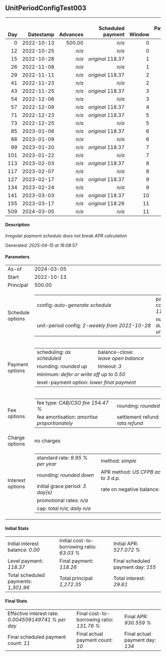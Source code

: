 <h2>UnitPeriodConfigTest003</h2><table><thead style="vertical-align: bottom;"><th style="text-align: right;">Day</th><th style="text-align: right;">Datestamp</th><th style="text-align: right;">Advances</th><th style="text-align: right;">Scheduled payment</th><th style="text-align: right;">Window</th><th style="text-align: right;">Payment due</th><th style="text-align: right;">Actual payments</th><th style="text-align: right;">Generated payment</th><th style="text-align: right;">Net effect</th><th style="text-align: right;">Payment status</th><th style="text-align: right;">Balance status</th><th style="text-align: right;">Simple interest</th><th style="text-align: right;">New interest</th><th style="text-align: right;">New charges</th><th style="text-align: right;">Principal portion</th><th style="text-align: right;">Fee portion</th><th style="text-align: right;">Interest portion</th><th style="text-align: right;">Charges portion</th><th style="text-align: right;">Fee refund</th><th style="text-align: right;">Principal balance</th><th style="text-align: right;">Fee balance</th><th style="text-align: right;">Interest balance</th><th style="text-align: right;">Charges balance</th><th style="text-align: right;">Settlement figure</th><th style="text-align: right;">Fee refund if&nbsp;settled</th></thead><tr style="text-align: right;"><td class="ci00">0</td><td class="ci01" style="white-space: nowrap;">2022-10-13</td><td class="ci02">500.00</td><td class="ci03" style="white-space: nowrap;"><i>n/a<i></td><td class="ci04">0</td><td class="ci05">0.00</td><td class="ci06"><i>n/a</i></td><td class="ci07"><i>n/a</i></td><td class="ci08">0.00</td><td class="ci09"><i>none&nbsp;scheduled</i></td><td class="ci10">open</td><td class="ci13">0.0000</td><td class="ci14">0.0000</td><td class="ci15"><i>n/a</i></td><td class="ci16">0.00</td><td class="ci17">0.00</td><td class="ci18">0.00</td><td class="ci19">0.00</td><td class="ci20">0.00</td><td class="ci21">500.00</td><td class="ci22">772.35</td><td class="ci23">0.0000</td><td class="ci24">0.00</td><td class="ci25">1,272.35</td><td class="ci26">772.35</td></tr><tr style="text-align: right;"><td class="ci00">12</td><td class="ci01" style="white-space: nowrap;">2022-10-25</td><td class="ci02"><i>n/a</i></td><td class="ci03" style="white-space: nowrap;"><i>n/a<i></td><td class="ci04">0</td><td class="ci05">0.00</td><td class="ci06"><i>confirmed</i>&nbsp;134.65</td><td class="ci07"><i>n/a</i></td><td class="ci08">134.65</td><td class="ci09"><i>extra&nbsp;payment</i></td><td class="ci10">open</td><td class="ci13">4.1622</td><td class="ci14">4.1622</td><td class="ci15"><i>n/a</i></td><td class="ci16">51.27</td><td class="ci17">79.22</td><td class="ci18">4.16</td><td class="ci19">0.00</td><td class="ci20">712.56</td><td class="ci21">448.73</td><td class="ci22">693.13</td><td class="ci23">0.0000</td><td class="ci24">0.00</td><td class="ci25">429.30</td><td class="ci26">712.56</td></tr><tr style="text-align: right;"><td class="ci00">15</td><td class="ci01" style="white-space: nowrap;">2022-10-28</td><td class="ci02"><i>n/a</i></td><td class="ci03" style="white-space: nowrap;"><i>original</i> 118.37</td><td class="ci04">1</td><td class="ci05">0.00</td><td class="ci06"><i>n/a</i></td><td class="ci07"><i>n/a</i></td><td class="ci08">0.00</td><td class="ci09"><i>nothing&nbsp;due</i></td><td class="ci10">open</td><td class="ci13">0.9338</td><td class="ci14">0.9338</td><td class="ci15"><i>n/a</i></td><td class="ci16">0.00</td><td class="ci17">0.00</td><td class="ci18">0.00</td><td class="ci19">0.00</td><td class="ci20">697.61</td><td class="ci21">448.73</td><td class="ci22">693.13</td><td class="ci23">0.9338</td><td class="ci24">0.00</td><td class="ci25">445.18</td><td class="ci26">697.61</td></tr><tr style="text-align: right;"><td class="ci00">26</td><td class="ci01" style="white-space: nowrap;">2022-11-08</td><td class="ci02"><i>n/a</i></td><td class="ci03" style="white-space: nowrap;"><i>n/a<i></td><td class="ci04">1</td><td class="ci05">0.00</td><td class="ci06"><i>confirmed</i>&nbsp;134.65</td><td class="ci07"><i>n/a</i></td><td class="ci08">134.65</td><td class="ci09"><i>extra&nbsp;payment</i></td><td class="ci10">open</td><td class="ci13">3.4240</td><td class="ci14">3.4240</td><td class="ci15"><i>n/a</i></td><td class="ci16">51.20</td><td class="ci17">79.10</td><td class="ci18">4.35</td><td class="ci19">0.00</td><td class="ci20">642.80</td><td class="ci21">397.53</td><td class="ci22">614.03</td><td class="ci23">0.0000</td><td class="ci24">0.00</td><td class="ci25">368.76</td><td class="ci26">642.80</td></tr><tr style="text-align: right;"><td class="ci00">29</td><td class="ci01" style="white-space: nowrap;">2022-11-11</td><td class="ci02"><i>n/a</i></td><td class="ci03" style="white-space: nowrap;"><i>original</i> 118.37</td><td class="ci04">2</td><td class="ci05">0.00</td><td class="ci06"><i>n/a</i></td><td class="ci07"><i>n/a</i></td><td class="ci08">0.00</td><td class="ci09"><i>nothing&nbsp;due</i></td><td class="ci10">open</td><td class="ci13">0.8273</td><td class="ci14">0.8273</td><td class="ci15"><i>n/a</i></td><td class="ci16">0.00</td><td class="ci17">0.00</td><td class="ci18">0.00</td><td class="ci19">0.00</td><td class="ci20">627.85</td><td class="ci21">397.53</td><td class="ci22">614.03</td><td class="ci23">0.8273</td><td class="ci24">0.00</td><td class="ci25">384.53</td><td class="ci26">627.85</td></tr><tr style="text-align: right;"><td class="ci00">41</td><td class="ci01" style="white-space: nowrap;">2022-11-23</td><td class="ci02"><i>n/a</i></td><td class="ci03" style="white-space: nowrap;"><i>n/a<i></td><td class="ci04">2</td><td class="ci05">0.00</td><td class="ci06"><i>confirmed</i>&nbsp;134.65</td><td class="ci07"><i>n/a</i></td><td class="ci08">134.65</td><td class="ci09"><i>extra&nbsp;payment</i></td><td class="ci10">open</td><td class="ci13">3.3090</td><td class="ci14">3.3090</td><td class="ci15"><i>n/a</i></td><td class="ci16">51.29</td><td class="ci17">79.23</td><td class="ci18">4.13</td><td class="ci19">0.00</td><td class="ci20">568.06</td><td class="ci21">346.24</td><td class="ci22">534.80</td><td class="ci23">0.0000</td><td class="ci24">0.00</td><td class="ci25">312.98</td><td class="ci26">568.06</td></tr><tr style="text-align: right;"><td class="ci00">43</td><td class="ci01" style="white-space: nowrap;">2022-11-25</td><td class="ci02"><i>n/a</i></td><td class="ci03" style="white-space: nowrap;"><i>original</i> 118.37</td><td class="ci04">3</td><td class="ci05">0.00</td><td class="ci06"><i>n/a</i></td><td class="ci07"><i>n/a</i></td><td class="ci08">0.00</td><td class="ci09"><i>nothing&nbsp;due</i></td><td class="ci10">open</td><td class="ci13">0.4803</td><td class="ci14">0.4803</td><td class="ci15"><i>n/a</i></td><td class="ci16">0.00</td><td class="ci17">0.00</td><td class="ci18">0.00</td><td class="ci19">0.00</td><td class="ci20">558.09</td><td class="ci21">346.24</td><td class="ci22">534.80</td><td class="ci23">0.4803</td><td class="ci24">0.00</td><td class="ci25">323.43</td><td class="ci26">558.09</td></tr><tr style="text-align: right;"><td class="ci00">54</td><td class="ci01" style="white-space: nowrap;">2022-12-06</td><td class="ci02"><i>n/a</i></td><td class="ci03" style="white-space: nowrap;"><i>n/a<i></td><td class="ci04">3</td><td class="ci05">0.00</td><td class="ci06"><i>confirmed</i>&nbsp;134.65</td><td class="ci07"><i>n/a</i></td><td class="ci08">134.65</td><td class="ci09"><i>extra&nbsp;payment</i></td><td class="ci10">open</td><td class="ci13">2.6419</td><td class="ci14">2.6419</td><td class="ci15"><i>n/a</i></td><td class="ci16">51.68</td><td class="ci17">79.85</td><td class="ci18">3.12</td><td class="ci19">0.00</td><td class="ci20">503.28</td><td class="ci21">294.56</td><td class="ci22">454.95</td><td class="ci23">0.0000</td><td class="ci24">0.00</td><td class="ci25">246.23</td><td class="ci26">503.28</td></tr><tr style="text-align: right;"><td class="ci00">57</td><td class="ci01" style="white-space: nowrap;">2022-12-09</td><td class="ci02"><i>n/a</i></td><td class="ci03" style="white-space: nowrap;"><i>original</i> 118.37</td><td class="ci04">4</td><td class="ci05">0.00</td><td class="ci06"><i>n/a</i></td><td class="ci07"><i>n/a</i></td><td class="ci08">0.00</td><td class="ci09"><i>nothing&nbsp;due</i></td><td class="ci10">open</td><td class="ci13">0.6130</td><td class="ci14">0.6130</td><td class="ci15"><i>n/a</i></td><td class="ci16">0.00</td><td class="ci17">0.00</td><td class="ci18">0.00</td><td class="ci19">0.00</td><td class="ci20">488.33</td><td class="ci21">294.56</td><td class="ci22">454.95</td><td class="ci23">0.6130</td><td class="ci24">0.00</td><td class="ci25">261.79</td><td class="ci26">488.33</td></tr><tr style="text-align: right;"><td class="ci00">71</td><td class="ci01" style="white-space: nowrap;">2022-12-23</td><td class="ci02"><i>n/a</i></td><td class="ci03" style="white-space: nowrap;"><i>original</i> 118.37</td><td class="ci04">5</td><td class="ci05">53.25</td><td class="ci06"><i>n/a</i></td><td class="ci07"><i>n/a</i></td><td class="ci08">0.00</td><td class="ci09"><i>paid&nbsp;later&nbsp;in&nbsp;full</i></td><td class="ci10">open</td><td class="ci13">2.8605</td><td class="ci14">2.8605</td><td class="ci15"><i>n/a</i></td><td class="ci16">0.00</td><td class="ci17">0.00</td><td class="ci18">0.00</td><td class="ci19">0.00</td><td class="ci20">418.57</td><td class="ci21">294.56</td><td class="ci22">454.95</td><td class="ci23">3.4734</td><td class="ci24">0.00</td><td class="ci25">334.41</td><td class="ci26">418.57</td></tr><tr style="text-align: right;"><td class="ci00">73</td><td class="ci01" style="white-space: nowrap;">2022-12-25</td><td class="ci02"><i>n/a</i></td><td class="ci03" style="white-space: nowrap;"><i>n/a<i></td><td class="ci04">5</td><td class="ci05">0.00</td><td class="ci06"><i>confirmed</i>&nbsp;134.65</td><td class="ci07"><i>n/a</i></td><td class="ci08">134.65</td><td class="ci09"><i>extra&nbsp;payment</i></td><td class="ci10">open</td><td class="ci13">0.4086</td><td class="ci14">0.4086</td><td class="ci15"><i>n/a</i></td><td class="ci16">51.38</td><td class="ci17">79.39</td><td class="ci18">3.88</td><td class="ci19">0.00</td><td class="ci20">408.60</td><td class="ci21">243.18</td><td class="ci22">375.56</td><td class="ci23">0.0000</td><td class="ci24">0.00</td><td class="ci25">210.14</td><td class="ci26">408.60</td></tr><tr style="text-align: right;"><td class="ci00">85</td><td class="ci01" style="white-space: nowrap;">2023-01-06</td><td class="ci02"><i>n/a</i></td><td class="ci03" style="white-space: nowrap;"><i>original</i> 118.37</td><td class="ci04">6</td><td class="ci05">36.97</td><td class="ci06"><i>n/a</i></td><td class="ci07"><i>n/a</i></td><td class="ci08">0.00</td><td class="ci09"><i>paid&nbsp;later&nbsp;in&nbsp;full</i></td><td class="ci10">open</td><td class="ci13">2.0240</td><td class="ci14">2.0240</td><td class="ci15"><i>n/a</i></td><td class="ci16">0.00</td><td class="ci17">0.00</td><td class="ci18">0.00</td><td class="ci19">0.00</td><td class="ci20">348.81</td><td class="ci21">243.18</td><td class="ci22">375.56</td><td class="ci23">2.0240</td><td class="ci24">0.00</td><td class="ci25">271.95</td><td class="ci26">348.81</td></tr><tr style="text-align: right;"><td class="ci00">88</td><td class="ci01" style="white-space: nowrap;">2023-01-09</td><td class="ci02"><i>n/a</i></td><td class="ci03" style="white-space: nowrap;"><i>n/a<i></td><td class="ci04">6</td><td class="ci05">0.00</td><td class="ci06"><i>confirmed</i>&nbsp;135.62</td><td class="ci07"><i>n/a</i></td><td class="ci08">135.62</td><td class="ci09"><i>extra&nbsp;payment</i></td><td class="ci10">open</td><td class="ci13">0.5060</td><td class="ci14">0.5060</td><td class="ci15"><i>n/a</i></td><td class="ci16">52.30</td><td class="ci17">80.79</td><td class="ci18">2.53</td><td class="ci19">0.00</td><td class="ci20">333.86</td><td class="ci21">190.88</td><td class="ci22">294.77</td><td class="ci23">0.0000</td><td class="ci24">0.00</td><td class="ci25">151.79</td><td class="ci26">333.86</td></tr><tr style="text-align: right;"><td class="ci00">99</td><td class="ci01" style="white-space: nowrap;">2023-01-20</td><td class="ci02"><i>n/a</i></td><td class="ci03" style="white-space: nowrap;"><i>original</i> 118.37</td><td class="ci04">7</td><td class="ci05">19.72</td><td class="ci06"><i>n/a</i></td><td class="ci07"><i>n/a</i></td><td class="ci08">0.00</td><td class="ci09"><i>paid&nbsp;later&nbsp;in&nbsp;full</i></td><td class="ci10">open</td><td class="ci13">1.4563</td><td class="ci14">1.4563</td><td class="ci15"><i>n/a</i></td><td class="ci16">0.00</td><td class="ci17">0.00</td><td class="ci18">0.00</td><td class="ci19">0.00</td><td class="ci20">279.05</td><td class="ci21">190.88</td><td class="ci22">294.77</td><td class="ci23">1.4563</td><td class="ci24">0.00</td><td class="ci25">208.05</td><td class="ci26">279.05</td></tr><tr style="text-align: right;"><td class="ci00">101</td><td class="ci01" style="white-space: nowrap;">2023-01-22</td><td class="ci02"><i>n/a</i></td><td class="ci03" style="white-space: nowrap;"><i>n/a<i></td><td class="ci04">7</td><td class="ci05">0.00</td><td class="ci06"><i>confirmed</i>&nbsp;135.80</td><td class="ci07"><i>n/a</i></td><td class="ci08">135.80</td><td class="ci09"><i>extra&nbsp;payment</i></td><td class="ci10">open</td><td class="ci13">0.2648</td><td class="ci14">0.2648</td><td class="ci15"><i>n/a</i></td><td class="ci16">52.68</td><td class="ci17">81.40</td><td class="ci18">1.72</td><td class="ci19">0.00</td><td class="ci20">269.08</td><td class="ci21">138.20</td><td class="ci22">213.37</td><td class="ci23">0.0000</td><td class="ci24">0.00</td><td class="ci25">82.49</td><td class="ci26">269.08</td></tr><tr style="text-align: right;"><td class="ci00">113</td><td class="ci01" style="white-space: nowrap;">2023-02-03</td><td class="ci02"><i>n/a</i></td><td class="ci03" style="white-space: nowrap;"><i>original</i> 118.37</td><td class="ci04">8</td><td class="ci05">2.29</td><td class="ci06"><i>n/a</i></td><td class="ci07"><i>n/a</i></td><td class="ci08">0.00</td><td class="ci09"><i>paid&nbsp;later&nbsp;in&nbsp;full</i></td><td class="ci10">open</td><td class="ci13">1.1501</td><td class="ci14">1.1501</td><td class="ci15"><i>n/a</i></td><td class="ci16">0.00</td><td class="ci17">0.00</td><td class="ci18">0.00</td><td class="ci19">0.00</td><td class="ci20">209.29</td><td class="ci21">138.20</td><td class="ci22">213.37</td><td class="ci23">1.1501</td><td class="ci24">0.00</td><td class="ci25">143.43</td><td class="ci26">209.29</td></tr><tr style="text-align: right;"><td class="ci00">117</td><td class="ci01" style="white-space: nowrap;">2023-02-07</td><td class="ci02"><i>n/a</i></td><td class="ci03" style="white-space: nowrap;"><i>n/a<i></td><td class="ci04">8</td><td class="ci05">0.00</td><td class="ci06"><i>confirmed</i>&nbsp;136.95</td><td class="ci07"><i>n/a</i></td><td class="ci08">136.95</td><td class="ci09"><i>extra&nbsp;payment</i></td><td class="ci10">open</td><td class="ci13">0.3834</td><td class="ci14">0.3834</td><td class="ci15"><i>n/a</i></td><td class="ci16">53.21</td><td class="ci17">82.21</td><td class="ci18">1.53</td><td class="ci19">0.00</td><td class="ci20">189.36</td><td class="ci21">84.99</td><td class="ci22">131.16</td><td class="ci23">0.0000</td><td class="ci24">0.00</td><td class="ci25">26.79</td><td class="ci26">189.36</td></tr><tr style="text-align: right;"><td class="ci00">127</td><td class="ci01" style="white-space: nowrap;">2023-02-17</td><td class="ci02"><i>n/a</i></td><td class="ci03" style="white-space: nowrap;"><i>original</i> 118.37</td><td class="ci04">9</td><td class="ci05">0.00</td><td class="ci06"><i>confirmed</i>&nbsp;134.65</td><td class="ci07"><i>n/a</i></td><td class="ci08">134.65</td><td class="ci09"><i>overpayment</i></td><td class="ci10">refund&nbsp;due</td><td class="ci13">0.5892</td><td class="ci14">0.5892</td><td class="ci15"><i>n/a</i></td><td class="ci16">134.07</td><td class="ci17">0.00</td><td class="ci18">0.58</td><td class="ci19">0.00</td><td class="ci20">139.53</td><td class="ci21">-49.08</td><td class="ci22">-8.37</td><td class="ci23">0.0000</td><td class="ci24">0.00</td><td class="ci25">-57.45</td><td class="ci26">139.53</td></tr><tr style="text-align: right;"><td class="ci00">134</td><td class="ci01" style="white-space: nowrap;">2023-02-24</td><td class="ci02"><i>n/a</i></td><td class="ci03" style="white-space: nowrap;"><i>n/a<i></td><td class="ci04">9</td><td class="ci05">0.00</td><td class="ci06"><i>confirmed</i>&nbsp;155.60</td><td class="ci07"><i>n/a</i></td><td class="ci08">155.60</td><td class="ci09"><i>overpayment</i></td><td class="ci10">refund&nbsp;due</td><td class="ci13">0.0000</td><td class="ci14">0.0000</td><td class="ci15"><i>n/a</i></td><td class="ci16">163.97</td><td class="ci17">-8.37</td><td class="ci18">0.00</td><td class="ci19">0.00</td><td class="ci20">104.65</td><td class="ci21">-213.05</td><td class="ci22">0.00</td><td class="ci23">0.0000</td><td class="ci24">0.00</td><td class="ci25">-317.70</td><td class="ci26">104.65</td></tr><tr style="text-align: right;"><td class="ci00">141</td><td class="ci01" style="white-space: nowrap;">2023-03-03</td><td class="ci02"><i>n/a</i></td><td class="ci03" style="white-space: nowrap;"><i>original</i> 118.37</td><td class="ci04">10</td><td class="ci05">0.00</td><td class="ci06"><i>n/a</i></td><td class="ci07"><i>n/a</i></td><td class="ci08">0.00</td><td class="ci09"><i>no&nbsp;longer&nbsp;required</i></td><td class="ci10">refund&nbsp;due</td><td class="ci13">0.0000</td><td class="ci14">0.0000</td><td class="ci15"><i>n/a</i></td><td class="ci16">0.00</td><td class="ci17">0.00</td><td class="ci18">0.00</td><td class="ci19">0.00</td><td class="ci20">69.77</td><td class="ci21">-213.05</td><td class="ci22">0.00</td><td class="ci23">0.0000</td><td class="ci24">0.00</td><td class="ci25">-282.82</td><td class="ci26">0.00</td></tr><tr style="text-align: right;"><td class="ci00">155</td><td class="ci01" style="white-space: nowrap;">2023-03-17</td><td class="ci02"><i>n/a</i></td><td class="ci03" style="white-space: nowrap;"><i>original</i> 118.26</td><td class="ci04">11</td><td class="ci05">0.00</td><td class="ci06"><i>n/a</i></td><td class="ci07"><i>n/a</i></td><td class="ci08">0.00</td><td class="ci09"><i>no&nbsp;longer&nbsp;required</i></td><td class="ci10">refund&nbsp;due</td><td class="ci13">0.0000</td><td class="ci14">0.0000</td><td class="ci15"><i>n/a</i></td><td class="ci16">0.00</td><td class="ci17">0.00</td><td class="ci18">0.00</td><td class="ci19">0.00</td><td class="ci20">0.00</td><td class="ci21">-213.05</td><td class="ci22">0.00</td><td class="ci23">0.0000</td><td class="ci24">0.00</td><td class="ci25">-213.05</td><td class="ci26">0.00</td></tr><tr style="text-align: right;"><td class="ci00">509</td><td class="ci01" style="white-space: nowrap;">2024-03-05</td><td class="ci02"><i>n/a</i></td><td class="ci03" style="white-space: nowrap;"><i>n/a<i></td><td class="ci04">11</td><td class="ci05">0.00</td><td class="ci06"><i>n/a</i></td><td class="ci07">-213.05</td><td class="ci08">-213.05</td><td class="ci09"><i>generated</i></td><td class="ci10">closed</td><td class="ci13">0.0000</td><td class="ci14">0.0000</td><td class="ci15"><i>n/a</i></td><td class="ci16">-213.05</td><td class="ci17">0.00</td><td class="ci18">0.00</td><td class="ci19">0.00</td><td class="ci20">0.00</td><td class="ci21">0.00</td><td class="ci22">0.00</td><td class="ci23">0.0000</td><td class="ci24">0.00</td><td class="ci25">-213.05</td><td class="ci26">0.00</td></tr></table><p><h4>Description</h4><i>Irregular payment schedule does not break APR calculation</i></p><p>Generated: <i>2025-04-15 at 16:08:57</i></p><h4>Parameters</h4><table><tr><td>As-of</td><td>2024-03-05</td></tr><tr><td>Start</td><td>2022-10-13</td></tr><tr><td>Principal</td><td>500.00</td></tr><tr><td>Schedule options</td><td><table><tr><td>config: <i>auto-generate schedule</i></td><td>payment count: <i>11</i></td></tr><tr><td style="white-space: nowrap;">unit-period config: <i>2-weekly from 2022-10-28</i></td><td>max duration: <i>unlimited</i></td></tr></table></td></tr><tr><td>Payment options</td><td><table><tr><td>scheduling: <i>as scheduled</i></td><td>balance-close: <i>leave&nbsp;open&nbsp;balance</i></td></tr><tr><td>rounding: <i>rounded up</i></td><td>timeout: <i>3</i></td></tr><tr><td colspan='2'>minimum: <i>defer&nbsp;or&nbsp;write&nbsp;off&nbsp;up&nbsp;to&nbsp;0.50</i></td></tr><tr><td colspan='2'>level-payment option: <i>lower&nbsp;final&nbsp;payment</i></td></tr></table></td></tr><tr><td>Fee options</td><td><table><tr><td>fee type: <i><i>CAB/CSO fee</i> 154.47 %</i></td><td>rounding: <i>rounded down</i></td></tr><tr><td>fee amortisation: <i>amortise proportionately</i></td><td>settlement refund: <i>pro-rata refund</i></td></tr></table></td></tr><tr><td>Charge options</td><td>no charges</td></tr><tr><td>Interest options</td><td><table><tr><td>standard rate: <i>9.95 % per year</i></td><td>method: <i>simple</i></td></tr><tr><td>rounding: <i>rounded down</i></td><td>APR method: <i>US CFPB actuarial to 3 d.p.</i></td></tr><tr><td>initial grace period: <i>3 day(s)</i></td><td>rate on negative balance: <i>zero</i></td></tr><tr><td colspan="2">promotional rates: <i><i>n/a</i></i></td></tr><tr><td colspan="2">cap: <i>total <i>n/a</i>; daily <i>n/a</i></td></tr></table></td></tr></table><h4>Initial Stats</h4><table><tr><td>Initial interest balance: <i>0.00</i></td><td>Initial cost-to-borrowing ratio: <i>63.03 %</i></td><td>Initial APR: <i>527.072 %</i></td></tr><tr><td>Level payment: <i>118.37</i></td><td>Final payment: <i>118.26</i></td><td>Final scheduled payment day: <i>155</i></td></tr><tr><td>Total scheduled payments: <i>1,301.96</i></td><td>Total principal: <i>1,272.35</i></td><td>Total interest: <i>29.61</i></td></tr></table><h4>Final Stats</h4><table><tr><td>Effective interest rate: <i>0.004509149741 % per day</i></td><td>Final cost-to-borrowing ratio: <i>131.76 %</i></td><td>Final APR: <i>930.559 %</i></td></tr><tr><td>Final scheduled payment count: <i>11</i></td><td>Final actual payment count: <i>10</i></td><td>Final actual payment day: <i>134</i></td></tr></table>